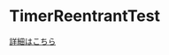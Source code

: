 # TimerReentrantTest

[詳細はこちら](https://actat.github.io/posts/ros2foxytimer%E3%81%AFreentrant%E3%81%AB%E3%81%97%E3%81%A6%E3%82%82%E8%A4%87%E6%95%B0%E3%81%AE%E3%82%A4%E3%83%B3%E3%82%B9%E3%82%BF%E3%83%B3%E3%82%B9%E3%81%AF%E7%94%9F%E3%81%98%E3%81%AA%E3%81%84%E3%82%89%E3%81%97%E3%81%84)
